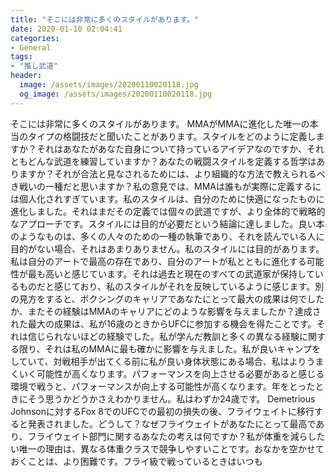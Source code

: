 ```yaml
---
title: "そこには非常に多くのスタイルがあります。"
date: 2020-01-10 02:04:41
categories:
- General
tags:
- "推し武道"
header:
  image: /assets/images/20200110020118.jpg
  og_image: /assets/images/20200110020118.jpg
---
```


そこには非常に多くのスタイルがあります。 MMAがMMAに進化した唯一の本当のタイプの格闘技だと聞いたことがあります。スタイルをどのように定義しますか？それはあなたがあなた自身について持っているアイデアなのですか、それともどんな武道を練習していますか？あなたの戦闘スタイルを定義する哲学はありますか？それが合法と見なされるためには、より組織的な方法で教えられるべき戦いの一種だと思いますか？私の意見では、MMAは誰もが実際に定義するには個人化されすぎています。私のスタイルは、自分のために快適になったものに進化しました。それはまだその定義では個々の武道ですが、より全体的で戦略的なアプローチです。スタイルには目的が必要だという結論に達しました。良い本のようなものは、多くの人々のための一種の執筆であり、それを読んでいる人に目的がない場合、それはあまりありません。私のスタイルには目的があります。私は自分のアートで最高の存在であり、自分のアートが私とともに進化する可能性が最も高いと感じています。それは過去と現在のすべての武道家が保持しているものだと感じており、私のスタイルがそれを反映しているように感じます。別の見方をすると、ボクシングのキャリアであなたにとって最大の成果は何でしたか、またその経験はMMAのキャリアにどのような影響を与えましたか？達成された最大の成果は、私が16歳のときからUFCに参加する機会を得たことです。それは信じられないほどの経験でした。私が学んだ教訓と多くの異なる経験に関する限り、それは私のMMAに最も確かに影響を与えました。私が良いキャンプをしていて、対戦相手が出てくる前に私が良い身体状態にある場合、私はよりうまくいく可能性が高くなります。パフォーマンスを向上させる必要があると感じる環境で戦うと、パフォーマンスが向上する可能性が高くなります。年をとったときにそう思うかどうかさえわかりません。私はわずか24歳です。 Demetrious Johnsonに対するFox 8でのUFCでの最初の損失の後、フライウェイトに移行すると発表されました。どうして？なぜフライウェイトがあなたにとって最高であり、フライウェイト部門に関するあなたの考えは何ですか？私が体重を減らしたい唯一の理由は、異なる体重クラスで競争しやすいことです。おなかを空かせておくことは、より困難です。フライ級で戦っているときはいつも
